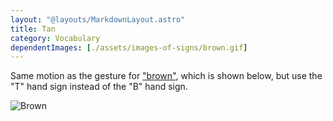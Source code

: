 ```yaml
---
layout: "@layouts/MarkdownLayout.astro"
title: Tan
category: Vocabulary
dependentImages: [./assets/images-of-signs/brown.gif]
---
```


Same motion as the gesture for ["brown"](./brown),
which is shown below, but use the "T" hand sign
instead of the "B" hand sign.

![Brown](@signs/brown.gif)
